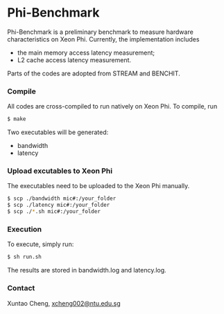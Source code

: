 # Phi-Benchmark

Phi-Benchmark is a preliminary benchmark to measure hardware characteristics on Xeon Phi. Currently, the implementation includes 
  - the main memory access latency measurement;
  - L2 cache access latency measurement.

Parts of the codes are adopted from STREAM and BENCHIT. 

### Compile
All codes are cross-compiled to run natively on Xeon Phi. To compile, run

```sh
$ make
```

Two executables will be generated:
  - bandwidth
  - latency

### Upload excutables to Xeon Phi

The executables need to be uploaded to the Xeon Phi manually. 

```sh
$ scp ./bandwidth mic#:/your_folder
$ scp ./latency mic#:/your_folder
$ scp ./*.sh mic#:/your_folder
```

### Execution

To execute, simply run:
```sh
$ sh run.sh
```

The results are stored in bandwidth.log and latency.log.


### Contact
Xuntao Cheng, xcheng002@ntu.edu.sg

